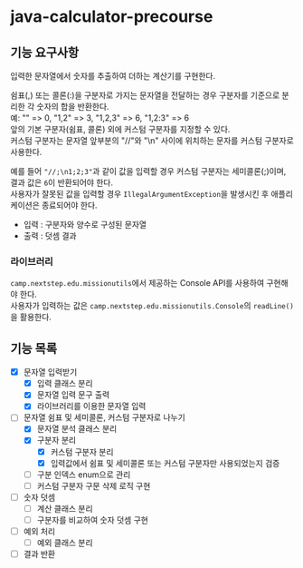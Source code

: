 # java-calculator-precourse

## 기능 요구사항
입력한 문자열에서 숫자를 추출하여 더하는 계산기를 구현한다.

쉼표(,) 또는 콜론(:)을 구분자로 가지는 문자열을 전달하는 경우 구분자를 기준으로 분리한 각 숫자의 합을 반환한다. <br>
예: "" => 0, "1,2" => 3, "1,2,3" => 6, "1,2:3" => 6 <br>
앞의 기본 구분자(쉼표, 콜론) 외에 커스텀 구분자를 지정할 수 있다. <br>
커스텀 구분자는 문자열 앞부분의 "//"와 "\n" 사이에 위치하는 문자를 커스텀 구분자로 사용한다. <br>

예를 들어 `"//;\n1;2;3"`과 같이 값을 입력할 경우 커스텀 구분자는 세미콜론(;)이며, 결과 값은 `6`이 반환되어야 한다. <br>
사용자가 잘못된 값을 입력할 경우 `IllegalArgumentException`을 발생시킨 후 애플리케이션은 종료되어야 한다.

- 입력 : 구분자와 양수로 구성된 문자열 <br>
- 출력 : 덧셈 결과

### 라이브러리 <br>
`camp.nextstep.edu.missionutils`에서 제공하는 Console API를 사용하여 구현해야 한다. <br>
사용자가 입력하는 값은 `camp.nextstep.edu.missionutils.Console`의 `readLine()`을 활용한다.
## 기능 목록

- [x] 문자열 입력받기
  - [x] 입력 클래스 분리  
  - [x] 문자열 입력 문구 출력 
  - [x] 라이브러리를 이용한 문자열 입력
- [ ] 문자열 쉼표 및 세미콜론, 커스텀 구분자로 나누기
  - [x] 문자열 분석 클래스 분리
  - [x] 구분자 분리
    - [x] 커스텀 구분자 분리
    - [x] 입력값에서 쉼표 및 세미콜론 또는 커스텀 구분자만 사용되었는지 검증
  - [ ] 구분 인덱스 enum으로 관리
  - [ ] 커스텀 구분자 구문 삭제 로직 구현
- [ ] 숫자 덧셈
  - [ ] 계산 클래스 분리
  - [ ] 구분자를 비교하여 숫자 덧셈 구현
- [ ] 예외 처리
  - [ ] 예외 클래스 분리
- [ ] 결과 반환